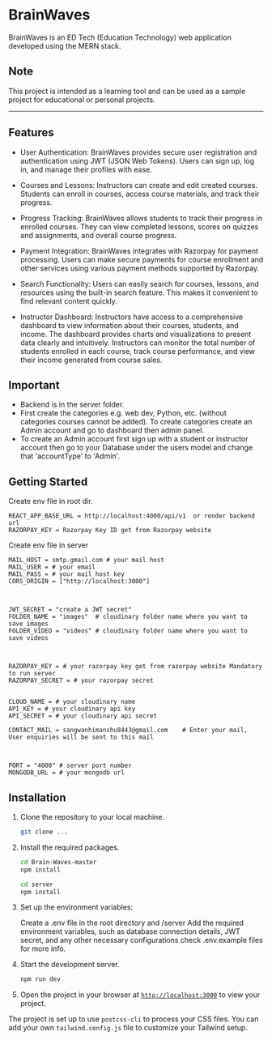 # BrainWaves

BrainWaves is an ED Tech (Education Technology) web application developed using the MERN stack.

## Note

This project is intended as a learning tool and can be used as a sample project for educational or personal projects.


***
## Features

* User Authentication: BrainWaves provides secure user registration and authentication using JWT (JSON Web Tokens). Users can sign up, log in, and manage their 
  profiles with ease.
  
* Courses and Lessons: Instructors can create and edit created courses. Students can enroll in courses, access course materials, and track their progress.
  
* Progress Tracking: BrainWaves allows students to track their progress in enrolled courses. They can view completed lessons, scores on quizzes and 
  assignments, and overall course progress.
  
* Payment Integration: BrainWaves integrates with Razorpay for payment processing. Users can make secure payments for course enrollment and other services 
  using various payment methods supported by Razorpay.
  
* Search Functionality: Users can easily search for courses, lessons, and resources using the built-in search feature. This makes it convenient to find relevant 
  content quickly.
  
* Instructor Dashboard: Instructors have access to a comprehensive dashboard to view information about their courses, students, and income. The 
 dashboard provides charts and visualizations to present data clearly and intuitively. Instructors can monitor the total number of students enrolled in 
 each course, track course performance, and view their income generated from course sales.


## Important
* Backend is  in the server folder.
* First create the categories e.g. web dev, Python, etc. (without categories courses cannot be added). To create categories create an Admin account and go to dashboard then admin panel.
* To create an Admin account first sign up with a student or instructor account then go to your Database under the users model and change that 'accountType' to 'Admin'.

## Getting Started
Create env file in root dir.
```
REACT_APP_BASE_URL = http://localhost:4000/api/v1  or render backend url
RAZORPAY_KEY = Razorpay Key ID get from Razorpay website
```

Create env file in server
```
MAIL_HOST = smtp.gmail.com # your mail host
MAIL_USER = # your email
MAIL_PASS = # your mail host key
CORS_ORIGIN = ["http://localhost:3000"]



JWT_SECRET = "create a JWT secret"
FOLDER_NAME = "images"  # cloudinary folder name where you want to save images
FOLDER_VIDEO = "videos" # cloudinary folder name where you want to save videos



RAZORPAY_KEY = # your razorpay key get from razorpay website Mandatory to run server
RAZORPAY_SECRET = # your razorpay secret 


CLOUD_NAME = # your cloudinary name
API_KEY = # your cloudinary api key
API_SECRET = # your cloudinary api secret

CONTACT_MAIL = sangwanhimanshu8443@gmail.com    # Enter your mail, User enquiries will be sent to this mail



PORT = "4000" # server port number
MONGODB_URL = # your mongodb url
```

## Installation

1. Clone the repository to your local machine.
    ```sh
    git clone ...
    ```

2. Install the required packages.
    ```sh
    cd Brain-Waves-master
    npm install
    
    cd server
    npm install
    ```

3. Set up the environment variables:

   Create a .env file in the root directory and /server
   Add the required environment variables, such as database connection details, JWT secret, and any other necessary configurations check .env.example files for more info.


4. Start the development server.
    ```sh
    npm run dev
    ```

5. Open the project in your browser at [`http://localhost:3000`](http://localhost:3000) to view your project.

The project is set up to use `postcss-cli` to process your CSS files. You can add your own `tailwind.config.js` file to customize your Tailwind setup.
